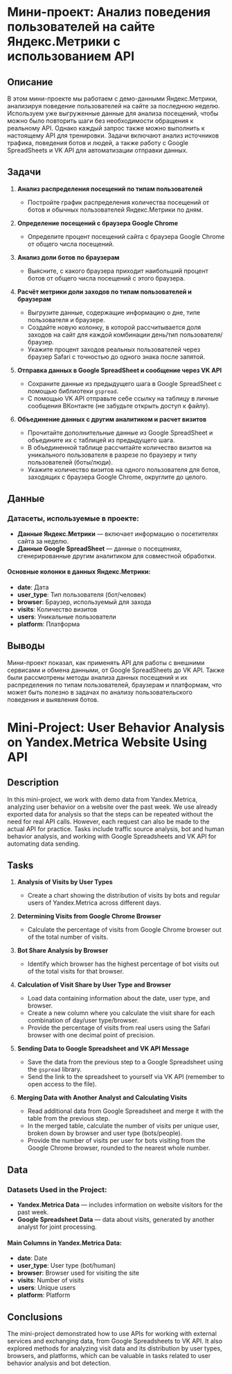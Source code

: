 # Мини-проект: Анализ поведения пользователей на сайте Яндекс.Метрики с использованием API

## Описание

В этом мини-проекте мы работаем с демо-данными Яндекс.Метрики, анализируя поведение пользователей на сайте за последнюю неделю. Используем уже выгруженные данные для анализа посещений, чтобы можно было повторить шаги без необходимости обращения к реальному API. Однако каждый запрос также можно выполнить к настоящему API для тренировки. Задачи включают анализ источников трафика, поведения ботов и людей, а также работу с Google SpreadSheets и VK API для автоматизации отправки данных.

## Задачи

1. **Анализ распределения посещений по типам пользователей**
   - Постройте график распределения количества посещений от ботов и обычных пользователей Яндекс.Метрики по дням.
   
2. **Определение посещений с браузера Google Chrome**
   - Определите процент посещений сайта с браузера Google Chrome от общего числа посещений.

3. **Анализ доли ботов по браузерам**
   - Выясните, с какого браузера приходит наибольший процент ботов от общего числа посещений с этого браузера.

4. **Расчёт метрики доли заходов по типам пользователей и браузерам**
   - Выгрузите данные, содержащие информацию о дне, типе пользователя и браузере.
   - Создайте новую колонку, в которой рассчитывается доля заходов на сайт для каждой комбинации день/тип пользователя/браузер.
   - Укажите процент заходов реальных пользователей через браузер Safari с точностью до одного знака после запятой.

5. **Отправка данных в Google SpreadSheet и сообщение через VK API**
   - Сохраните данные из предыдущего шага в Google SpreadSheet с помощью библиотеки `gspread`.
   - С помощью VK API отправьте себе ссылку на таблицу в личные сообщения ВКонтакте (не забудьте открыть доступ к файлу).

6. **Объединение данных с другим аналитиком и расчет визитов**
   - Прочитайте дополнительные данные из Google SpreadSheet и объедините их с таблицей из предыдущего шага.
   - В объединенной таблице рассчитайте количество визитов на уникального пользователя в разрезе по браузеру и типу пользователей (боты/люди).
   - Укажите количество визитов на одного пользователя для ботов, заходящих с браузера Google Chrome, округлите до целого.

## Данные

### Датасеты, используемые в проекте:
- **Данные Яндекс.Метрики** — включает информацию о посетителях сайта за неделю.
- **Данные Google SpreadSheet** — данные о посещениях, сгенерированные другим аналитиком для совместной обработки.

#### Основные колонки в данных Яндекс.Метрики:
- **date**: Дата
- **user_type**: Тип пользователя (бот/человек)
- **browser**: Браузер, используемый для захода
- **visits**: Количество визитов
- **users**: Уникальные пользователи
- **platform**: Платформа

## Выводы

Мини-проект показал, как применять API для работы с внешними сервисами и обмена данными, от Google SpreadSheets до VK API. Также были рассмотрены методы анализа данных посещений и их распределения по типам пользователей, браузерам и платформам, что может быть полезно в задачах по анализу пользовательского поведения и выявления ботов.


# Mini-Project: User Behavior Analysis on Yandex.Metrica Website Using API

## Description

In this mini-project, we work with demo data from Yandex.Metrica, analyzing user behavior on a website over the past week. We use already exported data for analysis so that the steps can be repeated without the need for real API calls. However, each request can also be made to the actual API for practice. Tasks include traffic source analysis, bot and human behavior analysis, and working with Google Spreadsheets and VK API for automating data sending.

## Tasks

1. **Analysis of Visits by User Types**
   - Create a chart showing the distribution of visits by bots and regular users of Yandex.Metrica across different days.

2. **Determining Visits from Google Chrome Browser**
   - Calculate the percentage of visits from Google Chrome browser out of the total number of visits.

3. **Bot Share Analysis by Browser**
   - Identify which browser has the highest percentage of bot visits out of the total visits for that browser.

4. **Calculation of Visit Share by User Type and Browser**
   - Load data containing information about the date, user type, and browser.
   - Create a new column where you calculate the visit share for each combination of day/user type/browser.
   - Provide the percentage of visits from real users using the Safari browser with one decimal point of precision.

5. **Sending Data to Google Spreadsheet and VK API Message**
   - Save the data from the previous step to a Google Spreadsheet using the `gspread` library.
   - Send the link to the spreadsheet to yourself via VK API (remember to open access to the file).

6. **Merging Data with Another Analyst and Calculating Visits**
   - Read additional data from Google Spreadsheet and merge it with the table from the previous step.
   - In the merged table, calculate the number of visits per unique user, broken down by browser and user type (bots/people).
   - Provide the number of visits per user for bots visiting from the Google Chrome browser, rounded to the nearest whole number.

## Data

### Datasets Used in the Project:
- **Yandex.Metrica Data** — includes information on website visitors for the past week.
- **Google Spreadsheet Data** — data about visits, generated by another analyst for joint processing.

#### Main Columns in Yandex.Metrica Data:
- **date**: Date
- **user_type**: User type (bot/human)
- **browser**: Browser used for visiting the site
- **visits**: Number of visits
- **users**: Unique users
- **platform**: Platform

## Conclusions

The mini-project demonstrated how to use APIs for working with external services and exchanging data, from Google Spreadsheets to VK API. It also explored methods for analyzing visit data and its distribution by user types, browsers, and platforms, which can be valuable in tasks related to user behavior analysis and bot detection.